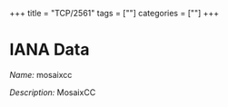 +++
title = "TCP/2561"
tags = [""]
categories = [""]
+++

# IANA Data

_Name:_ mosaixcc

_Description:_ MosaixCC

